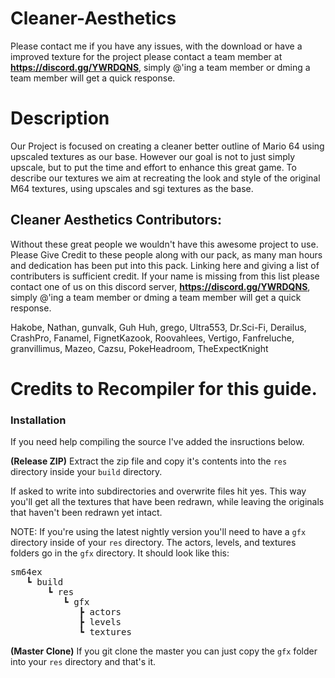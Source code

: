 # Cleaner-Aesthetics
Please contact me if you have any issues, with the download or have a improved texture for the project please contact a team member at **https://discord.gg/YWRDQNS**, simply @'ing a team member or dming a team member will get a quick response.

# Description
Our Project is focused on creating a cleaner better outline of Mario 64 using upscaled textures as our base. However our goal is not to just simply upscale, but to put the time and effort to enhance this great game. To describe our textures we aim at recreating the look and style of the original M64 textures, using upscales and sgi textures as the base.


## Cleaner Aesthetics  Contributors:
Without these great people we wouldn't have this awesome project to use. Please Give Credit to these people along with our pack, as many man hours and dedication has been put into this pack. Linking here and giving a list of contributers is sufficient credit. If your name is missing from this list please contact one of us on this discord server, **https://discord.gg/YWRDQNS**, simply @'ing a team member or dming a team member will get a quick response.

Hakobe, Nathan, gunvalk, Guh Huh, grego, Ultra553, Dr.Sci-Fi, Derailus, CrashPro, Fanamel, FignetKazook, Roovahlees, Vertigo, Fanfreluche, granvillimus, Mazeo, Cazsu, PokeHeadroom, TheExpectKnight


# Credits to Recompiler for this guide.
### Installation

If you need help compiling the source I've added the insructions below.

<b>(Release ZIP)</b>
Extract the zip file and copy it's contents into the `res` directory inside your `build` directory.

If asked to write into subdirectories and overwrite files hit yes. This way you'll get all the textures that have been redrawn, while leaving the originals that haven't been redrawn yet intact.

NOTE:
If you're using the latest nightly version you'll need to have a `gfx` directory inside of your `res` directory. The actors, levels, and textures folders go in the `gfx` directory. It should look like this:


<pre>sm64ex
   ┗ build
       ┗ res
          ┗ gfx
             ┣ actors
             ┣ levels
             ┗ textures</pre>

<b>(Master Clone)</b>
If you git clone the master you can just copy the `gfx` folder into your `res` directory and that's it.
